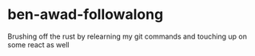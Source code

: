 # ben-awad-followalong
Brushing off the rust by relearning my git commands and touching up on some react as well
